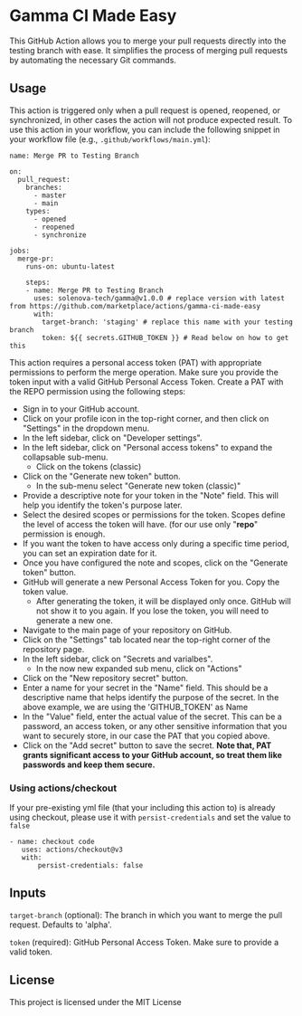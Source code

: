 # Gamma CI Made Easy

This GitHub Action allows you to merge your pull requests directly into the testing branch with ease. It simplifies the process of merging pull requests by automating the necessary Git commands.

## Usage

This action is triggered only when a pull request is opened, reopened, or synchronized, in other cases the action will not produce expected result. To use this action in your workflow, you can include the following snippet in your workflow file (e.g., `.github/workflows/main.yml`):

```YML
name: Merge PR to Testing Branch

on:
  pull_request:
    branches:
      - master
      - main
    types:
      - opened
      - reopened
      - synchronize

jobs:
  merge-pr:
    runs-on: ubuntu-latest

    steps:
    - name: Merge PR to Testing Branch
      uses: solenova-tech/gamma@v1.0.0 # replace version with latest from https://github.com/marketplace/actions/gamma-ci-made-easy
      with:
        target-branch: 'staging' # replace this name with your testing branch
        token: ${{ secrets.GITHUB_TOKEN }} # Read below on how to get this
```

This action requires a personal access token (PAT) with appropriate permissions to perform the merge operation. Make sure you provide the token input with a valid GitHub Personal Access Token. Create a PAT with the REPO permission using the following steps:
- Sign in to your GitHub account.
- Click on your profile icon in the top-right corner, and then click on "Settings" in the dropdown menu.
- In the left sidebar, click on "Developer settings".
- In the left sidebar, click on "Personal access tokens" to expand the collapsable sub-menu.
  - Click on the tokens (classic)
- Click on the "Generate new token" button.
  - In the sub-menu select "Generate new token (classic)"
- Provide a descriptive note for your token in the "Note" field. This will help you identify the token's purpose later.
- Select the desired scopes or permissions for the token. Scopes define the level of access the token will have. (for our use only "**repo**" permission is enough.
- If you want the token to have access only during a specific time period, you can set an expiration date for it.
- Once you have configured the note and scopes, click on the "Generate token" button.
- GitHub will generate a new Personal Access Token for you. Copy the token value.
  - After generating the token, it will be displayed only once. GitHub will not show it to you again. If you lose the token, you will need to generate a new one.
- Navigate to the main page of your repository on GitHub.
- Click on the "Settings" tab located near the top-right corner of the repository page.
- In the left sidebar, click on "Secrets and varialbes".
  - In the now new expanded sub menu, click on "Actions"
- Click on the "New repository secret" button.
- Enter a name for your secret in the "Name" field. This should be a descriptive name that helps identify the purpose of the secret. In the above example, we are using the 'GITHUB_TOKEN' as Name
- In the "Value" field, enter the actual value of the secret. This can be a password, an access token, or any other sensitive information that you want to securely store, in our case the PAT that you copied above.
- Click on the "Add secret" button to save the secret.
**Note that, PAT grants significant access to your GitHub account, so treat them like passwords and keep them secure.**

### Using actions/checkout

If your pre-existing yml file (that your including this action to) is already using checkout, please use it with `persist-credentials` and set the value to `false`

```YML
- name: checkout code
   uses: actions/checkout@v3
   with:
       persist-credentials: false
```
## Inputs

`target-branch` (optional): The branch in which you want to merge the pull request. Defaults to 'alpha'.

`token` (required): GitHub Personal Access Token. Make sure to provide a valid token.

## License

This project is licensed under the MIT License
